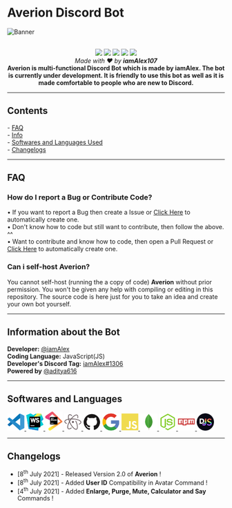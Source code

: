 # Averion Discord Bot
![Banner](https://media.discordapp.net/attachments/862521425931010118/862521493283012628/Bot-Banner.png)
<div align="center">
  <br>
  <img src="https://img.shields.io/github/stars/iamAlex107/Averion-bot?style=for-the-badge&logo=github">
  <img src="https://img.shields.io/github/last-commit/iamAlex107/Averion-bot?style=for-the-badge&color=red">
  <img src="https://img.shields.io/github/forks/iamAlex107/Averion-bot?style=for-the-badge&logo=github&color=orange">
  <img src="https://img.shields.io/badge/Library-discord.js-cyan?style=for-the-badge&label=Library&logo=gitbook">
  <img src="https://img.shields.io/badge/License-Apache--2.0--License-green?style=for-the-badge&label=License&logo=apache">
  <br>
  <em>Made with ❤ by <b>iamAlex107</b></em><br>
  <b>Averion is multi-functional Discord Bot which is made by iamAlex. The bot is currently under development. It is friendly to use this bot as well as it is made comfortable to people who are new to Discord.</b>
</div>
<hr>
<h2>Contents</h2>
- <a href = "https://github.com/iamAlex107/Averion-bot#faq"> FAQ </a><br>
- <a href = "https://github.com/iamAlex107/Averion-bot#info"> Info </a><br>
- <a href = "https://github.com/iamAlex107/Averion-bot#softwares"> Softwares and Languages Used </a><br>
- <a href = "https://github.com/iamAlex107/Averion-bot#changelogs"> Changelogs </a>
<hr>

<h2>FAQ</h2>
<h3>How do I report a Bug or Contribute Code?</h3>
• If you want to report a Bug then create a Issue or <a href = "https://github.com/iamAlex107/Averion-bot/issues">Click Here</a> to automatically create one.<br>
• Don't know how to code but still want to contribute, then follow the above. ^^<br>
• Want to contribute and know how to code, then open a Pull Request or <a href = "https://github.com/iamAlex107/Averion-bot/pulls">Click Here</a> to automatically create one.
<h3>Can i self-host Averion?</h3>
You cannot self-host (running the a copy of code) <b>Averion</b> without prior permission. You won't be given any help with compiling or editing in this repository. The source code is here just for you to take an idea and create your own bot yourself. 
<hr>

<h2>Information about the Bot</h2>
<b>Developer:</b> <a href = "https://github.com/iamAlex107">@iamAlex</a> <br>
<b>Coding Language:</b> JavaScript(JS) <br>
<b>Developer's Discord Tag:</b> <a href = "https://discordapp.com/users/720990078981111888">iamAlex#1306</a> <br>
<b>Powered by</b> <a href = "https://github.com/aditya616">@aditya616</a>
<hr>

<h2>Softwares and Languages</h2>
<p align = "left"><a href = "https://code.visualstudio.com" target = "_blank"> <img src = "https://github.com/devicons/devicon/blob/master/icons/vscode/vscode-original.svg" width = "40"> </a> <a href = "https://www.jetbrains.com/webstorm/"> <img src = "https://github.com/iamAlex107/iamAlex107/blob/main/images/webstorm_logo_300x300.png" width = "40"> </a> <a href = "https://www.jetbrains.com"> <img src = "https://github.com/iamAlex107/iamAlex107/blob/main/images/1200px-JetBrains_Logo_2016.svg.png" width = "40"> </a> <a href = "https://atom.io"> <img src = "https://github.com/devicons/devicon/blob/master/icons/atom/atom-original.svg" width = "40"> </a> <a href = "https://github.com/iamAlex107"> <img src = "https://github.com/devicons/devicon/blob/master/icons/github/github-original.svg" width = "40"> </a> <a href = "https://www.google.com"> <img src = "https://github.com/devicons/devicon/blob/master/icons/google/google-original.svg" width = "40"> </a> <a href = "https://www.w3schools.com/js"> <img src = "https://github.com/devicons/devicon/blob/master/icons/javascript/javascript-plain.svg" width = "40"> </a> <a href = "https://www.mongodb.com/"> <img src = "https://github.com/devicons/devicon/blob/master/icons/mongodb/mongodb-original.svg" width = "40"> </a> <a href = "https://nodejs.org/en/"> <img src = "https://github.com/devicons/devicon/blob/master/icons/nodejs/nodejs-original.svg" width = "40"> </a> <a href = "https://www.npmjs.com"> <img src = "https://github.com/devicons/devicon/blob/master/icons/npm/npm-original-wordmark.svg" width = "40"> </a> <a href = "https://discord.js.org/#/"> <img src = "https://github.com/iamAlex107/iamAlex107/blob/main/images/djs.png" width = "40"> </a></p>
<hr>

<h2>Changelogs</h2>
<div>
  <ul>
    <li>[8<sup>th</sup> July 2021] - Released Version 2.0 of <b>Averion</b> !</li>
    <li>[8<sup>th</sup> July 2021] - Added <b>User ID</b> Compatibility in Avatar Command !</li>
    <li>[4<sup>th</sup> July 2021] - Added <b>Enlarge, Purge, Mute, Calculator and Say</b> Commands !</li>
  </ul>
</div>
<!-- <h2>Contents</h2>
- <a href = "https://github.com/iamAlex107/Averion-bot#info"> 🍞Info </a><br>
- <a href = "https://github.com/iamAlex107/Averion-bot#changelogs"> 🛑Changelogs </a>

<hr>

<h2>Info</h2>
<p><b>Developer:</b> <a href = "https://github.com/iamAlex107">@iamAlex</a> <br>
  <b>Coding Language:</b> JavaScript(JS) <br>
  <b>Packages Used:</b> <a href = "https://github.com/iamAlex107/Averion-bot/blob/main/package.json">Click Here</a><br>
  <b>Developer Discord Tag:</b> iamAlex#1306 <br>
</p>

<hr>

<h2>Changelogs</h2>
<div>
  <ul>
    <li>[8<sup>th</sup> July 2021] - Added <id>User ID</b> Compatibility in Avatar Command !</li>
    <li>[4<sup>th</sup> July 2021] - Added <b>Enlarge, Purge, Mute, Calculator and Say</b> Commands !</li>
  </ul>
</div> -->
